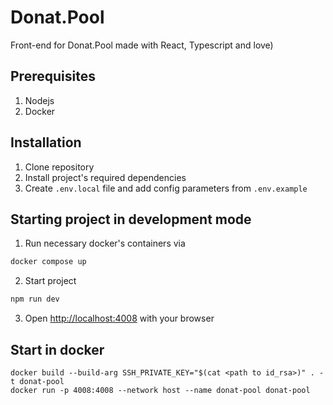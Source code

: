 # Donat.Pool

Front-end for Donat.Pool made with React, Typescript and love)

## Prerequisites

1. Nodejs
2. Docker

## Installation

1. Clone repository
2. Install project's required dependencies
3. Create `.env.local` file and add config parameters from `.env.example`

## Starting project in development mode

1. Run necessary docker's containers via

```bash
docker compose up
```

2. Start project

```bash
npm run dev
```

3. Open [http://localhost:4008](http://localhost:4008) with your browser

## Start in docker

```
docker build --build-arg SSH_PRIVATE_KEY="$(cat <path to id_rsa>)" . -t donat-pool
docker run -p 4008:4008 --network host --name donat-pool donat-pool
```
